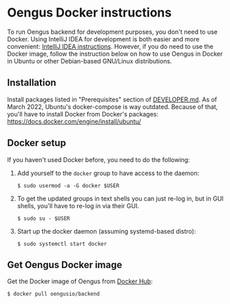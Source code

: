 Oengus Docker instructions
==========================

To run Oengus backend for development purposes, you don't need to use Docker. Using IntelliJ IDEA for development is
both easier and more convenient: [IntelliJ IDEA instructions](./DEVELOPER.md). However, if you do need to use the Docker
image, follow the instruction below on how to use Oengus in Docker in Ubuntu or other Debian-based GNU/Linux
distributions.

Installation
------------

Install packages listed in "Prerequisites" section of [DEVELOPER.md](./DEVELOPER.md). As of March 2022, Ubuntu's
docker-compose is way outdated. Because of that, you'll have to install Docker from Docker's packages:
https://docs.docker.com/engine/install/ubuntu/

Docker setup
------------

If you haven't used Docker before, you need to do the following:

1. Add yourself to the `docker` group to have access to the daemon:

   ```shell
   $ sudo usermod -a -G docker $USER
   ```
2. To get the updated groups in text shells you can just re-log in, but in GUI shells, you'll have to re-log in via
   their GUI.

   ```shell
   $ sudo su - $USER
   ```
3. Start up the docker daemon (assuming systemd-based distro):

   ```shell
   $ sudo systemctl start docker
   ```

## Get Oengus Docker image

Get the Docker image of Oengus from [Docker Hub][Docker image]:

```shell
$ docker pull oengusio/backend
```

[Docker image]: <https://hub.docker.com/repository/docker/oengusio/backend>
